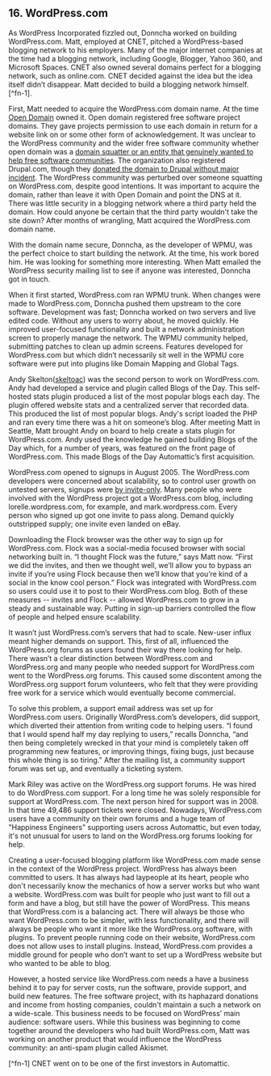 ## 16. WordPress.com

As WordPress Incorporated fizzled out, Donncha worked on building WordPress.com. Matt, employed at CNET, pitched a WordPress-based blogging network to his employers. Many of the major internet companies at the time had a blogging network, including Google, Blogger, Yahoo 360, and Microsoft Spaces. CNET also owned several domains perfect for a blogging network, such as online.com. CNET decided against the idea but the idea itself didn’t disappear. Matt decided to build a blogging network himself. [^fn-1]. 

First, Matt needed to acquire the WordPress.com domain name. At the time [Open Domain](http://www.opendomain.org/) owned it. Open domain registered free software project domains. They gave projects permission to use each domain in return for a website link on or some other form of acknowledgement. It was unclear to the WordPress community and the wider free software community whether open domain was a [domain squatter or an entity that genuinely wanted to help free software communities](http://archive09.linux.com/feature/140576). The organization also registered Drupal.com, though they [donated the domain to Drupal without major incident](http://buytaert.net/drupal-com). The WordPress community was perturbed over someone squatting on WordPress.com, despite good intentions. It was important to acquire the domain, rather than leave it with Open Domain and point the DNS at it. There was little security in a blogging network where a third party held the domain. How could anyone be certain that the third party wouldn't take the site down? After months of wrangling, Matt acquired the WordPress.com domain name.

With the domain name secure, Donncha, as the developer of WPMU, was the perfect choice to start building the network. At the time, his work bored him. He was looking for something more interesting. When Matt emailed the WordPress security mailing list to see if anyone was interested, Donncha got in touch. 

When it first started, WordPress.com ran WPMU trunk. When changes were made to WordPress.com, Donncha pushed them upstream to the core software. Development was fast; Donncha worked on two servers and live edited code. Without any users to worry about, he moved quickly. He improved user-focused functionality and built a network administration screen to properly manage the network. The WPMU community helped, submitting patches to clean up admin screens. Features developed for WordPress.com but which didn’t necessarily sit well in the WPMU core software were put into plugins like Domain Mapping and Global Tags. 

Andy Skelton([skeltoac](https://profiles.wordpress.org/skeltoac)) was the second person to work on WordPress.com. Andy had developed a service and plugin called Blogs of the Day. This self-hosted stats plugin produced a list of the most popular blogs each day. The plugin offered website stats and a centralized server that recorded data. This produced the list of most popular blogs. Andy's script loaded the PHP and ran every time there was a hit on someone’s blog. After meeting Matt in Seattle, Matt brought Andy on board to help create a stats plugin for WordPress.com. Andy used the knowledge he gained building Blogs of the Day which, for a number of years, was featured on the front page of WordPress.com. This made Blogs of the Day Automattic’s first acquisition. 

WordPress.com opened to signups in August 2005. The WordPress.com developers were concerned about scalability, so to control user growth on untested servers, signups were [by invite-only](http://matt.wordpress.com/2005/08/15/invites/). Many people who were involved with the WordPress project got a WordPress.com blog, including lorelle.wordpress.com, for example, and mark.wordpress.com. Every person who signed up got one invite to pass along. Demand quickly outstripped supply; one invite even landed on eBay. 

Downloading the Flock browser was the other way to sign up for WordPress.com. Flock was a social-media focused browser with social networking built in. “I thought Flock was the future,” says Matt now. “First we did the invites, and then we thought well, we’ll allow you to bypass an invite if you’re using Flock because then we’ll know that you’re kind of a social in the know cool person.” Flock was integrated with WordPress.com so users could use it to post to their WordPress.com blog. Both of these measures -- invites and Flock -- allowed WordPress.com to grow in a steady and sustainable way. Putting in sign-up barriers controlled the flow of people and helped ensure scalability. 

It wasn’t just WordPress.com’s servers that had to scale. New-user influx meant higher demands on support. This, first of all, influenced the WordPress.org forums as users found their way there looking for help. There wasn’t a clear distinction between WordPress.com and WordPress.org and many people who needed support for WordPress.com went to the WordPress.org forums. This caused some discontent among the WordPress.org support forum volunteers, who felt that they were providing free work for a service which would eventually become commercial. 

To solve this problem, a support email address was set up for WordPress.com users. Originally WordPress.com’s developers, did support, which diverted their attention from writing code to helping users. “I found that I would spend half my day replying to users,” recalls Donncha, “and then being completely wrecked in that your mind is completely taken off programming new features, or improving things, fixing bugs, just because this whole thing is so tiring.” After the mailing list, a community support forum was set up, and eventually a ticketing system. 

Mark Riley was active on the WordPress.org support forums. He was hired to do WordPress.com support. For a long time he was solely responsible for support at WordPress.com. The next person hired for support was in 2008. In that time 49,486 support tickets were closed. Nowadays, WordPress.com users have a community on their own forums and a huge team of "Happiness Engineers" supporting users across Automattic, but even today, it's not unusual for users to land on the WordPress.org forums looking for help.

Creating a user-focused blogging platform like WordPress.com made sense in the context of the WordPress project. WordPress has always been committed to users. It has always had laypeople at its heart, people who don't necessarily know the mechanics of how a server works but who want a website. WordPress.com was built for people who just want to fill out a form and have a blog, but still have the power of WordPress. This means that WordPress.com is a balancing act. There will always be those who want WordPress.com to be simpler, with less functionality, and there will always be people who want it more like the WordPress.org software, with plugins. To prevent people running code on their website, WordPress.com does not allow uses to install plugins. Instead, WordPress.com provides a middle ground for people who don’t want to set up a WordPress website but who wanted to be able to blog.

However, a hosted service like WordPress.com needs a have a business behind it to pay for server costs, run the software, provide support, and build new features. The free software project, with its haphazard donations and income from hosting companies, couldn't maintain a such a network on a wide-scale. This business needs to be focused on WordPress’ main audience: software users. While this business was beginning to come together around the developers who had built WordPress.com, Matt was working on another product that would influence the WordPress community: an anti-spam plugin called Akismet. 	
		
[^fn-1] CNET went on to be one of the first investors in Automattic.
